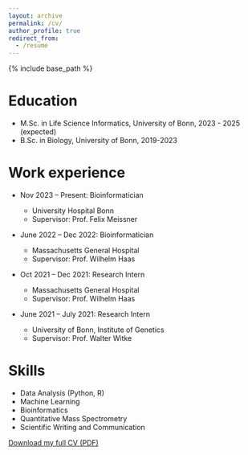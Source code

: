 ```yaml
---
layout: archive
permalink: /cv/
author_profile: true
redirect_from:
  - /resume
---
```


{% include base_path %}

Education
======
* M.Sc. in Life Science Informatics, University of Bonn, 2023 - 2025 (expected)
* B.Sc. in Biology, University of Bonn, 2019-2023

Work experience
======
* Nov 2023 – Present: Bioinformatician 
  * University Hospital Bonn 
  * Supervisor: Prof. Felix Meissner

* June 2022 – Dec 2022: Bioinformatician
  * Massachusetts General Hospital
  * Supervisor: Prof. Wilhelm Haas
 
* Oct 2021 – Dec 2021: Research Intern
  * Massachusetts General Hospital
  * Supervisor: Prof. Wilhelm Haas
 
* June 2021 – July 2021: Research Intern
  * University of Bonn, Institute of Genetics
  * Supervisor: Prof. Walter Witke
    

Skills
======
* Data Analysis (Python, R)
* Machine Learning
* Bioinformatics
* Quantitative Mass Spectrometry
* Scientific Writing and Communication

[Download my full CV (PDF)](/files/BenediktClemens_CV_CWC_public.pdf)
